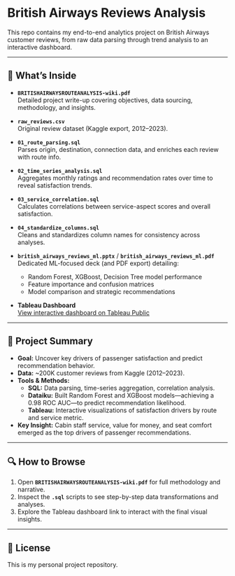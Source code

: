 # British Airways Reviews Analysis

This repo contains my end-to-end analytics project on British Airways customer reviews, from raw data parsing through trend analysis to an interactive dashboard.

---

## 📁 What’s Inside

- **`BRITISHAIRWAYSROUTEANALYSIS-wiki.pdf`**  
  Detailed project write-up covering objectives, data sourcing, methodology, and insights.

- **`raw_reviews.csv`**  
  Original review dataset (Kaggle export, 2012–2023).

- **`01_route_parsing.sql`**  
  Parses origin, destination, connection data, and enriches each review with route info.

- **`02_time_series_analysis.sql`**  
  Aggregates monthly ratings and recommendation rates over time to reveal satisfaction trends.

- **`03_service_correlation.sql`**  
  Calculates correlations between service-aspect scores and overall satisfaction.

- **`04_standardize_columns.sql`**  
  Cleans and standardizes column names for consistency across analyses.

- **`british_airways_reviews_ml.pptx`** / **`british_airways_reviews_ml.pdf`**  
  Dedicated ML-focused deck (and PDF export) detailing:  
  - Random Forest, XGBoost, Decision Tree model performance  
  - Feature importance and confusion matrices  
  - Model comparison and strategic recommendations

- **Tableau Dashboard**  
  [View interactive dashboard on Tableau Public](https://public.tableau.com/app/profile/mahnoor.syed5125/viz/BritishAirwaysReviews_17126414116680/Dashboard1)

---

## 🎯 Project Summary

- **Goal:** Uncover key drivers of passenger satisfaction and predict recommendation behavior.  
- **Data:** ~200K customer reviews from Kaggle (2012–2023).  
- **Tools & Methods:**  
  - **SQL:** Data parsing, time-series aggregation, correlation analysis.  
  - **Dataiku:** Built Random Forest and XGBoost models—achieving a 0.98 ROC AUC—to predict recommendation likelihood.  
  - **Tableau:** Interactive visualizations of satisfaction drivers by route and service metric.  
- **Key Insight:** Cabin staff service, value for money, and seat comfort emerged as the top drivers of passenger recommendations.


---

## 🔍 How to Browse

1. Open **`BRITISHAIRWAYSROUTEANALYSIS-wiki.pdf`** for full methodology and narrative.  
2. Inspect the **`.sql`** scripts to see step-by-step data transformations and analyses.  
3. Explore the Tableau dashboard link to interact with the final visual insights.

---

## 📄 License

This is my personal project repository.  
